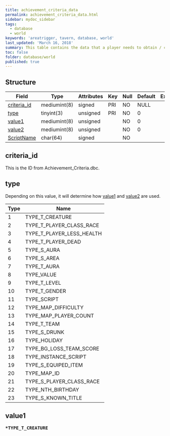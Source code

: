 ```yaml
---
title: achievement_criteria_data
permalink: achievement_criteria_data.html
sidebar: mydoc_sidebar
tags:
  - database
  - world
keywords: 'areatrigger, tavern, database, world'
last_updated: 'March 16, 2018'
summary: This table contains the data that a player needs to obtain / complete in order to receive a given achievement.
toc: false
folder: database/world
published: true
---
```


## Structure

Field                       | Type         | Attributes | Key | Null | Default | Extra | Comment 
--------------------------- | ------------ | ---------- | --- | ---- | ------- | ----- | ------- 
[criteria_id](#criteria_id) | mediumint(8) | signed     | PRI | NO   | NULL    |       |
[type](#type)               | tinyint(3)   | unsigned   | PRI | NO   | 0       |       |
[value1](#value1)           | mediumint(8) | unsigned   |     | NO   | 0       |       |
[value2](#value2)           | mediumint(8) | unsigned   |     | NO   | 0       |       |
[ScriptName](#ScriptName)   | char(64)     | signed     |     | NO   |         |       |


## criteria_id
This is the ID from Achievement_Criteria.dbc.


## type

Depending on this value, it will determine how [value1](#value1) and [value2](#value2) are used.

Type | Name
---- | ----
1    | TYPE_T_CREATURE
2    | TYPE_T_PLAYER_CLASS_RACE
3    | TYPE_T_PLAYER_LESS_HEALTH
4    | TYPE_T_PLAYER_DEAD
5    | TYPE_S_AURA
6    | TYPE_S_AREA
7    | TYPE_T_AURA
8    | TYPE_VALUE
9    | TYPE_T_LEVEL
10   | TYPE_T_GENDER
11   | TYPE_SCRIPT
12   | TYPE_MAP_DIFFICULTY
13   | TYPE_MAP_PLAYER_COUNT
14   | TYPE_T_TEAM
15   | TYPE_S_DRUNK
16   | TYPE_HOLIDAY
17   | TYPE_BG_LOSS_TEAM_SCORE
18   | TYPE_INSTANCE_SCRIPT
19   | TYPE_S_EQUIPED_ITEM
20   | TYPE_MAP_ID
21   | TYPE_S_PLAYER_CLASS_RACE
22   | TYPE_NTH_BIRTHDAY
23   | TYPE_S_KNOWN_TITLE


## value1

<pre><b>*TYPE_T_CREATURE</b></pre>

